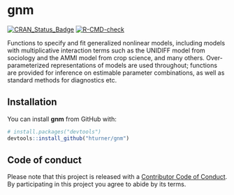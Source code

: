 
<!-- README.md is generated from README.Rmd. Please edit that file -->

# gnm

[![CRAN_Status_Badge](http://www.r-pkg.org/badges/version/gnm)](https://cran.r-project.org/package=gnm)
[![R-CMD-check](https://github.com/hturner/gnm/actions/workflows/R-CMD-check.yaml/badge.svg)](https://github.com/hturner/gnm/actions/workflows/R-CMD-check.yaml)

Functions to specify and fit generalized nonlinear models, including
models with multiplicative interaction terms such as the UNIDIFF model
from sociology and the AMMI model from crop science, and many others.
Over-parameterized representations of models are used throughout;
functions are provided for inference on estimable parameter
combinations, as well as standard methods for diagnostics etc.

## Installation

You can install **gnm** from GitHub with:

``` r
# install.packages("devtools")
devtools::install_github("hturner/gnm")
```

## Code of conduct

Please note that this project is released with a [Contributor Code of
Conduct](https://github.com/hturner/gnm/blob/master/CONDUCT.md). By
participating in this project you agree to abide by its terms.
